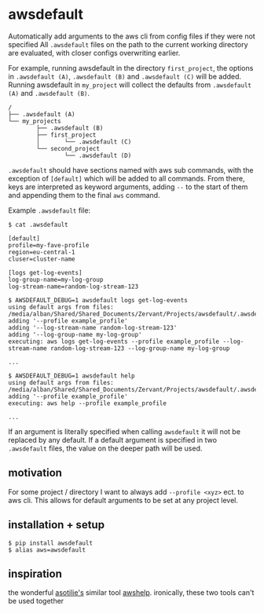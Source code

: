 # awsdefault

Automatically add arguments to the aws cli from config files if they were not specified
All `.awsdefault` files on the path to the current working directory are evaluated, with closer configs overwriting earlier.

For example, running awsdefault in the directory `first_project`, the options in `.awsdefault (A)`, `.awsdefault (B)` and `.awsdefault (C)` will be added.
Running awsdefault in `my_project` will collect the defaults from `.awsdefault (A)` and `.awsdefault (B)`.
~~~
/
├── .awsdefault (A)
└── my_projects
		├── .awsdefault (B)
		├── first_project
		│		└── .awsdefault (C)
		└── second_project
				└── .awsdefault (D)
~~~

`.awsdefault` should have sections named with aws sub commands, with the exception of `[default]` which will be added to all commands.
 From there, keys are interpreted as keyword arguments, adding `--` to the start of them and appending them to the final `aws` command.

Example `.awsdefault` file:
~~~
$ cat .awsdefault

[default]
profile=my-fave-profile
region=eu-central-1
cluser=cluster-name

[logs get-log-events]
log-group-name=my-log-group
log-stream-name=random-log-stream-123
~~~

~~~
$ AWSDEFAULT_DEBUG=1 awsdefault logs get-log-events
using default args from files: /media/alban/Shared/Shared_Documents/Zervant/Projects/awsdefault/.awsdefault
adding '--profile example_profile'
adding '--log-stream-name random-log-stream-123'
adding '--log-group-name my-log-group'
executing: aws logs get-log-events --profile example_profile --log-stream-name random-log-stream-123 --log-group-name my-log-group

...

$ AWSDEFAULT_DEBUG=1 awsdefault help               
using default args from files: /media/alban/Shared/Shared_Documents/Zervant/Projects/awsdefault/.awsdefault
adding '--profile example_profile'
executing: aws help --profile example_profile

...
~~~


If an argument is literally specified when calling `awsdefault` it will not be replaced by any default.
If a default argument is specified in two `.awsdefault` files, the value on the deeper path will be used.

## motivation
For some project / directory I want to always add `--profile <xyz>` ect. to aws cli.
This allows for default arguments to be set at any project level.

## installation + setup
~~~ 
$ pip install awsdefault
$ alias aws=awsdefault
~~~


## inspiration
the wonderful [asotilie's](https://github.com/asottile) similar tool [awshelp](https://github.com/asottile/awshelp).
ironically, these two tools can't be used together
